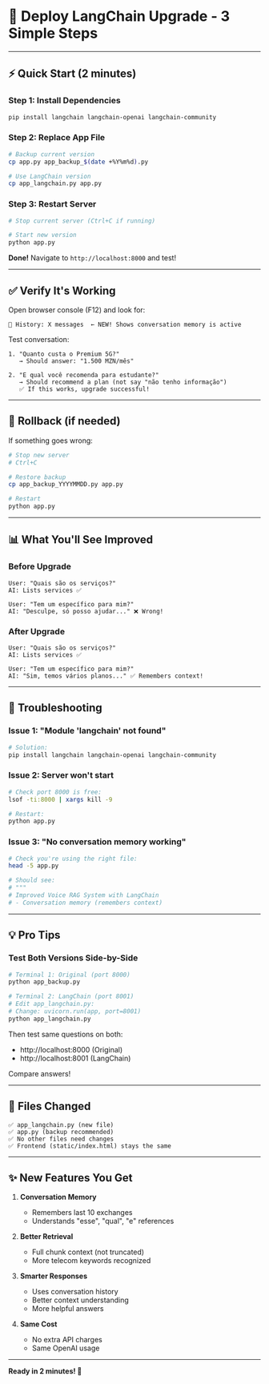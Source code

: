 # 🚀 Deploy LangChain Upgrade - 3 Simple Steps

---

## ⚡ Quick Start (2 minutes)

### Step 1: Install Dependencies
```bash
pip install langchain langchain-openai langchain-community
```

### Step 2: Replace App File
```bash
# Backup current version
cp app.py app_backup_$(date +%Y%m%d).py

# Use LangChain version
cp app_langchain.py app.py
```

### Step 3: Restart Server
```bash
# Stop current server (Ctrl+C if running)

# Start new version
python app.py
```

**Done!** Navigate to `http://localhost:8000` and test!

---

## ✅ Verify It's Working

Open browser console (F12) and look for:
```
💬 History: X messages  ← NEW! Shows conversation memory is active
```

Test conversation:
```
1. "Quanto custa o Premium 5G?"
   → Should answer: "1.500 MZN/mês"

2. "E qual você recomenda para estudante?"
   → Should recommend a plan (not say "não tenho informação")
   ✅ If this works, upgrade successful!
```

---

## 🔄 Rollback (if needed)

If something goes wrong:
```bash
# Stop new server
# Ctrl+C

# Restore backup
cp app_backup_YYYYMMDD.py app.py

# Restart
python app.py
```

---

## 📊 What You'll See Improved

### Before Upgrade
```
User: "Quais são os serviços?"
AI: Lists services ✅

User: "Tem um específico para mim?"
AI: "Desculpe, só posso ajudar..." ❌ Wrong!
```

### After Upgrade
```
User: "Quais são os serviços?"
AI: Lists services ✅

User: "Tem um específico para mim?"
AI: "Sim, temos vários planos..." ✅ Remembers context!
```

---

## 🐛 Troubleshooting

### Issue 1: "Module 'langchain' not found"
```bash
# Solution:
pip install langchain langchain-openai langchain-community
```

### Issue 2: Server won't start
```bash
# Check port 8000 is free:
lsof -ti:8000 | xargs kill -9

# Restart:
python app.py
```

### Issue 3: "No conversation memory working"
```bash
# Check you're using the right file:
head -5 app.py

# Should see:
# """
# Improved Voice RAG System with LangChain
# - Conversation memory (remembers context)
```

---

## 💡 Pro Tips

### Test Both Versions Side-by-Side
```bash
# Terminal 1: Original (port 8000)
python app_backup.py

# Terminal 2: LangChain (port 8001)
# Edit app_langchain.py:
# Change: uvicorn.run(app, port=8001)
python app_langchain.py
```

Then test same questions on both:
- http://localhost:8000 (Original)
- http://localhost:8001 (LangChain)

Compare answers!

---

## 📝 Files Changed

```
✅ app_langchain.py (new file)
✅ app.py (backup recommended)
✅ No other files need changes
✅ Frontend (static/index.html) stays the same
```

---

## ✨ New Features You Get

1. **Conversation Memory**
   - Remembers last 10 exchanges
   - Understands "esse", "qual", "e" references

2. **Better Retrieval**
   - Full chunk context (not truncated)
   - More telecom keywords recognized

3. **Smarter Responses**
   - Uses conversation history
   - Better context understanding
   - More helpful answers

4. **Same Cost**
   - No extra API charges
   - Same OpenAI usage

---

**Ready in 2 minutes! 🚀**
